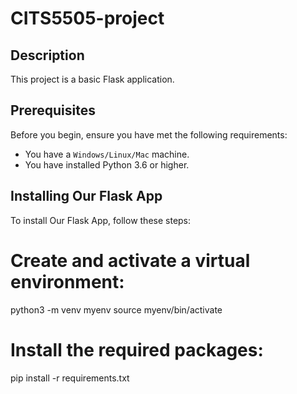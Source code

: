 # CITS5505-project


## Description
This project is a basic Flask application.

## Prerequisites
Before you begin, ensure you have met the following requirements:
- You have a `Windows/Linux/Mac` machine.
- You have installed Python 3.6 or higher.

## Installing Our Flask App
To install Our Flask App, follow these steps:

# Create and activate a virtual environment:

python3 -m venv myenv
source myenv/bin/activate

# Install the required packages:
pip install -r requirements.txt